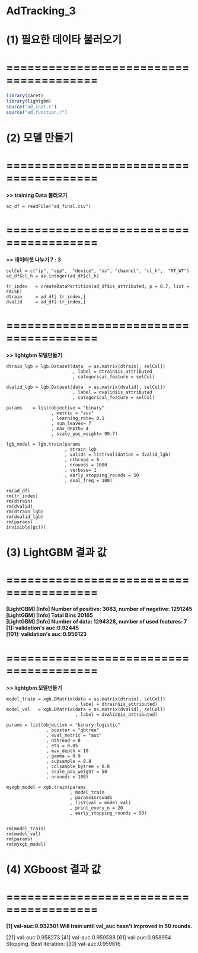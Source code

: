 AdTracking\_3
================

(1) 필요한 데이타 불러오기
==========================

=======================================
=======================================

``` r
library(caret)
library(lightgbm)
source("ad_init.r")
source("ad_function.r")
```

(2) 모델 만들기
========================================

=======================================
=======================================

<p style="font-weight:bold;">
>> training Data 불러오기
</p>

```{r}
ad_df = readFile("ad_final.csv")
```

=======================================
=======================================

<p style="font-weight:bold;">
>> 데이터셋 나누기 7 : 3
</p>

```{r}
selCol = c("ip", "app",  "device", "os", "channel", "cl_h",  "RT_WT")
ad_df$cl_h = as.integer(ad_df$cl_h)

tr_index   = createDataPartition(ad_df$is_attributed, p = 0.7, list = FALSE)
dtrain     = ad_df[ tr_index,]
dvalid     = ad_df[-tr_index,]
```

=======================================
=======================================

<p style="font-weight:bold;">
>> lightgbm 모델만들기
</p>

```{r}
dtrain_lgb = lgb.Dataset(data  = as.matrix(dtrain[, selCol])
                         , label = dtrain$is_attributed
                         , categorical_feature = selCol)

dvalid_lgb = lgb.Dataset(data  = as.matrix(dvalid[, selCol])
                         , label = dvalid$is_attributed
                         , categorical_feature = selCol)

params    = list(objective = "binary"
                 , metric = "auc"
                 , learning_rate= 0.1
                 , num_leaves= 7
                 , max_depth= 4
                 , scale_pos_weight= 99.7)

lgb_model = lgb.train(params
                      , dtrain_lgb
                      , valids = list(validation = dvalid_lgb)
                      , nthread = 8
                      , nrounds = 1000
                      , verbose= 1
                      , early_stopping_rounds = 50
                      , eval_freq = 100)

rm(ad_df)
rm(tr_index)
rm(dtrain)
rm(dvalid)
rm(dtrain_lgb)
rm(dvalid_lgb)
rm(params)
invisible(gc())
```

(3) LightGBM 결과 값
==========================

=======================================
=======================================

<p style="font-weight:bold;">
[LightGBM] [Info] Number of positive: 3083, number of negative: 1291245<br />
[LightGBM] [Info] Total Bins 20165<br />
[LightGBM] [Info] Number of data: 1294328, number of used features: 7<br />
[1]:    validation's auc:0.92445<br />
[101]:  validation's auc:0.956123
</p>

=======================================
=======================================

<p style="font-weight:bold;">
>> lightgbm 모델만들기
</p>

```{r}
model_train = xgb.DMatrix(data = as.matrix(dtrain[, selCol])
                          , label = dtrain$is_attributed)
model_val   = xgb.DMatrix(data = as.matrix(dvalid[, selCol])
                          , label = dvalid$is_attributed)

params = list(objective = "binary:logistic"
               , booster = "gbtree"
               , eval_metric = "auc"
               , nthread = 8
               , eta = 0.05
               , max_depth = 10
               , gamma = 0.9
               , subsample = 0.8
               , colsample_bytree = 0.8
               , scale_pos_weight = 50
               , nrounds = 100)

myxgb_model = xgb.train(params
                        , model_train
                        , params$nrounds
                        , list(val = model_val)
                        , print_every_n = 20
                        , early_stopping_rounds = 50)


rm(model_train)
rm(model_val)
rm(params)
rm(myxgb_model)
```

(4) XGboost 결과 값
==========================

=======================================
=======================================

<p style="font-weight:bold;">
[1]     val-auc:0.932501
Will train until val_auc hasn't improved in 50 rounds.

[21]    val-auc:0.958273
[41]    val-auc:0.959588
[61]    val-auc:0.958954
Stopping. Best iteration:
[30]    val-auc:0.959616
</p>

